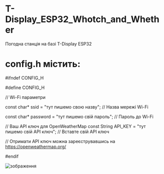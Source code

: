 # T-Display_ESP32_Whotch_and_Whether
Погодна станція на базі T-Display ESP32
# config.h містить:

#ifndef CONFIG_H

#define CONFIG_H

// Wi-Fi параметри

const char* ssid = "тут пишемо свою назву";        // Назва мережі Wi-Fi

const char* password = "тут пишемо свій пароль";      // Пароль до Wi-Fi

// Ваш API ключ для OpenWeatherMap
const String API_KEY = "тут пишемо свій API ключ";  // Вставте свій API ключ

// Отримати API ключ можна зареєструвавшись на https://openweathermap.org/

#endif

![зображення](https://github.com/user-attachments/assets/cc6db58c-4567-4fef-991d-fe44f41ff372)
